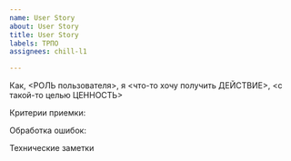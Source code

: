 ```yaml
---
name: User Story
about: User Story
title: User Story
labels: ТРПО
assignees: chill-l1

---
```


Как, <РОЛЬ пользователя>, я <что-то хочу получить ДЕЙСТВИЕ>, <с такой-то целью ЦЕННОСТЬ> 

Критерии приемки: 

Обработка ошибок: 

Технические заметки
